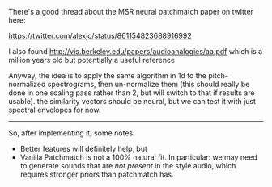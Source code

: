 There's a good thread about the MSR neural patchmatch paper on twitter here:

https://twitter.com/alexjc/status/861154823688916992

I also found http://vis.berkeley.edu/papers/audioanalogies/aa.pdf which is a million years old but potentially a useful reference

Anyway, the idea is to apply the same algorithm in 1d to the pitch-normalized spectrograms, then un-normalize them (this should really be done in one scaling pass rather than 2, but will switch to that if results are usable). the similarity vectors should be neural, but we can test it with just spectral envelopes for now.

---

So, after implementing it, some notes:

* Better features will definitely help, but
* Vanilla Patchmatch is not a 100% natural fit. In particular: we may need to generate sounds that are *not present* in the style audio, which requires stronger priors than patchmatch has.

